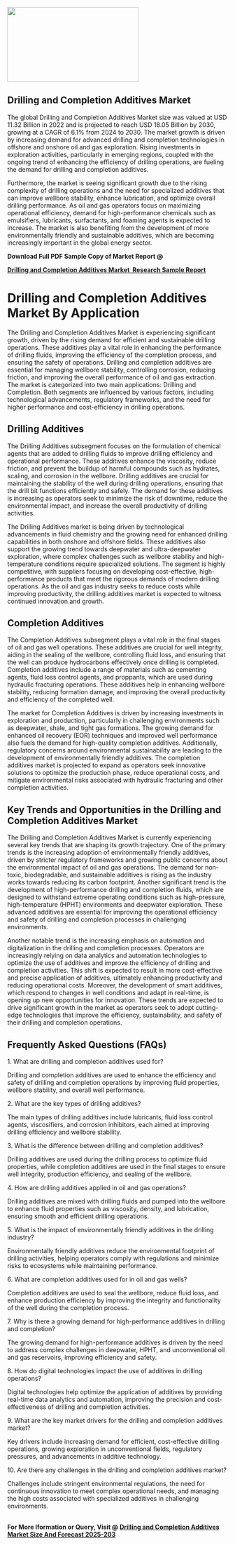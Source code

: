 <p><img class="alignnone size-medium wp-image-20088" src="https://ffe5etoiles.com/wp-content/uploads/2024/12/MST1-300x171.png" alt="" width="300" height="171" /></p><p><p> <h2>Drilling and Completion Additives Market </h2><p>The global Drilling and Completion Additives Market size was valued at USD 11.32 Billion in 2022 and is projected to reach USD 18.05 Billion by 2030, growing at a CAGR of 6.1% from 2024 to 2030. The market growth is driven by increasing demand for advanced drilling and completion technologies in offshore and onshore oil and gas exploration. Rising investments in exploration activities, particularly in emerging regions, coupled with the ongoing trend of enhancing the efficiency of drilling operations, are fueling the demand for drilling and completion additives.</p><p>Furthermore, the market is seeing significant growth due to the rising complexity of drilling operations and the need for specialized additives that can improve wellbore stability, enhance lubrication, and optimize overall drilling performance. As oil and gas operators focus on maximizing operational efficiency, demand for high-performance chemicals such as emulsifiers, lubricants, surfactants, and foaming agents is expected to increase. The market is also benefiting from the development of more environmentally friendly and sustainable additives, which are becoming increasingly important in the global energy sector.</p></p><p><strong>Download Full PDF Sample Copy of Market Report @</strong></p><p><strong><a href="https://www.verifiedmarketreports.com/download-sample/?rid=636362&utm_source=Sites-google&utm_medium=265" target="_blank">Drilling and Completion Additives Market &nbsp;Research Sample Report</a></strong></p><p><h1>Drilling and Completion Additives Market By Application</h1><p>The Drilling and Completion Additives Market is experiencing significant growth, driven by the rising demand for efficient and sustainable drilling operations. These additives play a vital role in enhancing the performance of drilling fluids, improving the efficiency of the completion process, and ensuring the safety of operations. Drilling and completion additives are essential for managing wellbore stability, controlling corrosion, reducing friction, and improving the overall performance of oil and gas extraction. The market is categorized into two main applications: Drilling and Completion. Both segments are influenced by various factors, including technological advancements, regulatory frameworks, and the need for higher performance and cost-efficiency in drilling operations.</p><h2>Drilling Additives</h2><p>The Drilling Additives subsegment focuses on the formulation of chemical agents that are added to drilling fluids to improve drilling efficiency and operational performance. These additives enhance the viscosity, reduce friction, and prevent the buildup of harmful compounds such as hydrates, scaling, and corrosion in the wellbore. Drilling additives are crucial for maintaining the stability of the well during drilling operations, ensuring that the drill bit functions efficiently and safely. The demand for these additives is increasing as operators seek to minimize the risk of downtime, reduce the environmental impact, and increase the overall productivity of drilling activities.</p><p>The Drilling Additives market is being driven by technological advancements in fluid chemistry and the growing need for enhanced drilling capabilities in both onshore and offshore fields. These additives also support the growing trend towards deepwater and ultra-deepwater exploration, where complex challenges such as wellbore stability and high-temperature conditions require specialized solutions. The segment is highly competitive, with suppliers focusing on developing cost-effective, high-performance products that meet the rigorous demands of modern drilling operations. As the oil and gas industry seeks to reduce costs while improving productivity, the drilling additives market is expected to witness continued innovation and growth.</p><h2>Completion Additives</h2><p>The Completion Additives subsegment plays a vital role in the final stages of oil and gas well operations. These additives are crucial for well integrity, aiding in the sealing of the wellbore, controlling fluid loss, and ensuring that the well can produce hydrocarbons effectively once drilling is completed. Completion additives include a range of materials such as cementing agents, fluid loss control agents, and proppants, which are used during hydraulic fracturing operations. These additives help in enhancing wellbore stability, reducing formation damage, and improving the overall productivity and efficiency of the completed well.</p><p>The market for Completion Additives is driven by increasing investments in exploration and production, particularly in challenging environments such as deepwater, shale, and tight gas formations. The growing demand for enhanced oil recovery (EOR) techniques and improved well performance also fuels the demand for high-quality completion additives. Additionally, regulatory concerns around environmental sustainability are leading to the development of environmentally friendly additives. The completion additives market is projected to expand as operators seek innovative solutions to optimize the production phase, reduce operational costs, and mitigate environmental risks associated with hydraulic fracturing and other completion activities.</p><h2>Key Trends and Opportunities in the Drilling and Completion Additives Market</h2><p>The Drilling and Completion Additives Market is currently experiencing several key trends that are shaping its growth trajectory. One of the primary trends is the increasing adoption of environmentally friendly additives, driven by stricter regulatory frameworks and growing public concerns about the environmental impact of oil and gas operations. The demand for non-toxic, biodegradable, and sustainable additives is rising as the industry works towards reducing its carbon footprint. Another significant trend is the development of high-performance drilling and completion fluids, which are designed to withstand extreme operating conditions such as high-pressure, high-temperature (HPHT) environments and deepwater exploration. These advanced additives are essential for improving the operational efficiency and safety of drilling and completion processes in challenging environments.</p><p>Another notable trend is the increasing emphasis on automation and digitalization in the drilling and completion processes. Operators are increasingly relying on data analytics and automation technologies to optimize the use of additives and improve the efficiency of drilling and completion activities. This shift is expected to result in more cost-effective and precise application of additives, ultimately enhancing productivity and reducing operational costs. Moreover, the development of smart additives, which respond to changes in well conditions and adapt in real-time, is opening up new opportunities for innovation. These trends are expected to drive significant growth in the market as operators seek to adopt cutting-edge technologies that improve the efficiency, sustainability, and safety of their drilling and completion operations.</p><h2>Frequently Asked Questions (FAQs)</h2><p>1. What are drilling and completion additives used for?</p><p>Drilling and completion additives are used to enhance the efficiency and safety of drilling and completion operations by improving fluid properties, wellbore stability, and overall well performance.</p><p>2. What are the key types of drilling additives?</p><p>The main types of drilling additives include lubricants, fluid loss control agents, viscosifiers, and corrosion inhibitors, each aimed at improving drilling efficiency and wellbore stability.</p><p>3. What is the difference between drilling and completion additives?</p><p>Drilling additives are used during the drilling process to optimize fluid properties, while completion additives are used in the final stages to ensure well integrity, production efficiency, and sealing of the wellbore.</p><p>4. How are drilling additives applied in oil and gas operations?</p><p>Drilling additives are mixed with drilling fluids and pumped into the wellbore to enhance fluid properties such as viscosity, density, and lubrication, ensuring smooth and efficient drilling operations.</p><p>5. What is the impact of environmentally friendly additives in the drilling industry?</p><p>Environmentally friendly additives reduce the environmental footprint of drilling activities, helping operators comply with regulations and minimize risks to ecosystems while maintaining performance.</p><p>6. What are completion additives used for in oil and gas wells?</p><p>Completion additives are used to seal the wellbore, reduce fluid loss, and enhance production efficiency by improving the integrity and functionality of the well during the completion process.</p><p>7. Why is there a growing demand for high-performance additives in drilling and completion?</p><p>The growing demand for high-performance additives is driven by the need to address complex challenges in deepwater, HPHT, and unconventional oil and gas reservoirs, improving efficiency and safety.</p><p>8. How do digital technologies impact the use of additives in drilling operations?</p><p>Digital technologies help optimize the application of additives by providing real-time data analytics and automation, improving the precision and cost-effectiveness of drilling and completion activities.</p><p>9. What are the key market drivers for the drilling and completion additives market?</p><p>Key drivers include increasing demand for efficient, cost-effective drilling operations, growing exploration in unconventional fields, regulatory pressures, and advancements in additive technology.</p><p>10. Are there any challenges in the drilling and completion additives market?</p><p>Challenges include stringent environmental regulations, the need for continuous innovation to meet complex operational needs, and managing the high costs associated with specialized additives in challenging environments.</p><strong><br />For More Iformation or Query, Visit @ <a href="https://www.verifiedmarketreports.com/product/drilling-and-completion-additives-market/" target="_blank">Drilling and Completion Additives Market Size And Forecast 2025-203</a></strong></p>
